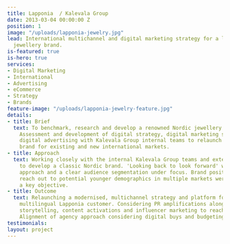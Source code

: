 ```yaml
---
title: Lapponia  / Kalevala Group
date: 2013-03-04 00:00:00 Z
position: 1
image: "/uploads/lapponia-jewelry.jpg"
lead: International multichannel and digital marketing strategy for a leading Nordic
  jewellery brand.
is-featured: true
is-hero: true
services:
- Digital Marketing
- International
- Advertising
- eCommerce
- Strategy
- Brands
feature-image: "/uploads/lapponia-jewelry-feature.jpg"
details:
- title: Brief
  text: To benchmark, research and develop a renowned Nordic jewellery brand Lapponia.
    Assessment and development of digital strategy, digital marketing strategy and
    digital advertising with Kalevala Group internal teams to relaunch this classic
    brand for existing and new international markets.
- title: Approach
  text: Working closely with the internal Kalevala Group teams and external PR agencies
    to develop a classic Nordic brand. 'Looking back to look forward' with an integrated
    approach and a clear audience segmentation under focus. Brand positioning and
    reach out to potential younger demographics in multiple markets were set out as
    a key objective.
- title: Outcome
  text: Relaunching a modernised, multichannel strategy and platform for a global
    multilingual Lapponia customer. Considering PR amplifications alongside new original
    storytelling, content activations and influencer marketing to reach new audiences.
    Alignment of agency approach considering digital buys and budgeting.
testimonials: 
layout: project
---
```


